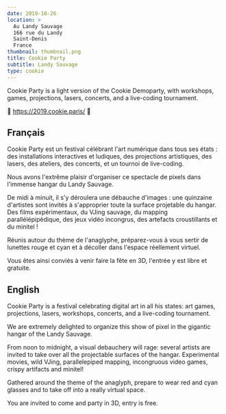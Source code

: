 ```yaml
---
date: 2019-10-26
location: >
  Au Landy Sauvage
  166 rue du Landy
  Saint-Denis
  France
thumbnail: thumbnail.png
title: Cookie Party
subtitle: Landy Sauvage
type: cookie
---
```


Cookie Party is a light version of the Cookie Demoparty, with workshops, games, projections, lasers, concerts, and a live-coding tournament.

🍪 https://2019.cookie.paris/ 🍪

## Français

Cookie Party est un festival célébrant l'art numérique dans tous ses états : des installations interactives et ludiques, des projections artistiques, des lasers, des ateliers, des concerts, et un tournoi de live-coding.

Nous avons l'extrême plaisir d'organiser ce spectacle de pixels dans l'immense hangar du Landy Sauvage.

De midi à minuit, il s'y déroulera une débauche d'images : une quinzaine d'artistes sont invités à s'approprier toute la surface projetable du hangar. Des films expérimentaux, du VJing sauvage, du mapping parallélépipèdique, des jeux vidéo incongrus, des artefacts croustillants et du minitel !

Réunis autour du thème de l'anaglyphe, préparez-vous à vous sertir de lunettes rouge et cyan et à décoller dans l'espace réellement virtuel.

Vous êtes ainsi conviés à venir faire la fête en 3D, l'entrée y est libre et gratuite.

## English

Cookie Party is a festival celebrating digital art in all his states: art games, projections, lasers, workshops, concerts, and a live-coding tournament.

We are extremely delighted to organize this show of pixel in the gigantic hangar of the Landy Sauvage.

From noon to midnight, a visual debauchery will rage: several artists are invited to take over all the projectable surfaces of the hangar. Experimental movies, wild VJing, parallelepiped mapping, incongruous video games, crispy artifacts and minitel!

Gathered around the theme of the anaglyph, prepare to wear red and cyan glasses and to take off into a really virtual space.

You are invited to come and party in 3D, entry is free.
